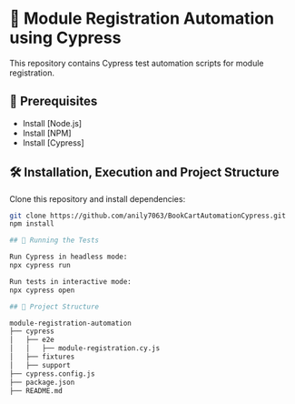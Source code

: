 # 📌 Module Registration Automation using Cypress

This repository contains Cypress test automation scripts for module registration.

## 🚀 Prerequisites

- Install [Node.js]
- Install [NPM]
- Install [Cypress]
  

## 🛠 Installation, Execution and Project Structure

Clone this repository and install dependencies:

```sh
git clone https://github.com/anily7063/BookCartAutomationCypress.git
npm install

## 🚀 Running the Tests

Run Cypress in headless mode:
npx cypress run

Run tests in interactive mode:
npx cypress open

## 📂 Project Structure

module-registration-automation
├── cypress
│   ├── e2e
│   │   ├── module-registration.cy.js
│   ├── fixtures
│   ├── support
├── cypress.config.js
├── package.json
├── README.md


